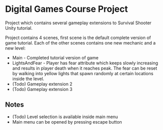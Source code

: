 Digital Games Course Project
============================

Project which contains several gameplay extensions to Survival Shooter Unity tutorial.

Project contains 4 scenes, first scene is the default complete version of game tutorial. Each of the other scenes
contains one new mechanic and a new level:
* Main - Completed tutorial version of game
* LightsAndFear - Player has fear attribute which keeps slowly increasing and results in player death when it reaches peak.
The fear can be reset by walking into yellow lights that spawn randomly at certain locations inside the level.
* (Todo) Gameplay extension 2
* (Todo) Gameplay extension 3

Notes
-----
* (Todo) Level selection is available inside main menu
* Main menu can be opened by pressing escape button
